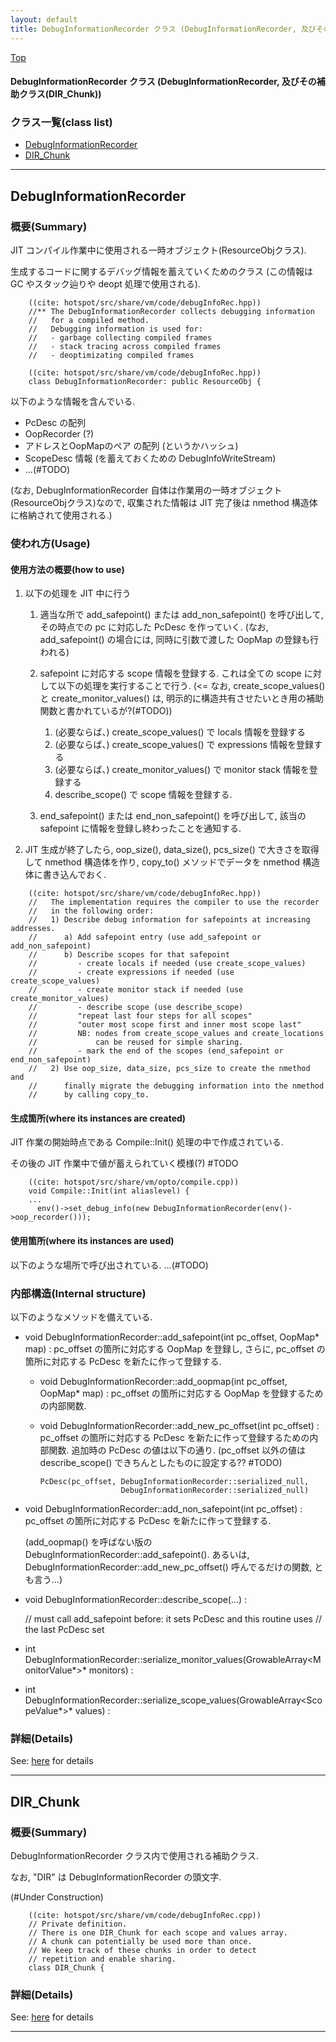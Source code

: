 ```yaml
---
layout: default
title: DebugInformationRecorder クラス (DebugInformationRecorder, 及びその補助クラス(DIR_Chunk))
---
```

[Top](../index.html)

#### DebugInformationRecorder クラス (DebugInformationRecorder, 及びその補助クラス(DIR_Chunk))



### クラス一覧(class list)

  * [DebugInformationRecorder](#noofsscyX7)
  * [DIR_Chunk](#nom9aCM4Wx)


---
## <a name="noofsscyX7" id="noofsscyX7">DebugInformationRecorder</a>

### 概要(Summary)
JIT コンパイル作業中に使用される一時オブジェクト(ResourceObjクラス).

生成するコードに関するデバッグ情報を蓄えていくためのクラス
(この情報は GC やスタック辿りや deopt 処理で使用される).


```
    ((cite: hotspot/src/share/vm/code/debugInfoRec.hpp))
    //** The DebugInformationRecorder collects debugging information
    //   for a compiled method.
    //   Debugging information is used for:
    //   - garbage collecting compiled frames
    //   - stack tracing across compiled frames
    //   - deoptimizating compiled frames
```


```
    ((cite: hotspot/src/share/vm/code/debugInfoRec.hpp))
    class DebugInformationRecorder: public ResourceObj {
```

以下のような情報を含んでいる.

  * PcDesc の配列
  * OopRecorder (?)
  * アドレスとOopMapのペア の配列 (というかハッシュ)
  * ScopeDesc 情報 (を蓄えておくための DebugInfoWriteStream)
  * ...(#TODO)

(なお, DebugInformationRecorder 自体は作業用の一時オブジェクト(ResourceObjクラス)なので,
収集された情報は JIT 完了後は nmethod 構造体に格納されて使用される.)

### 使われ方(Usage)
#### 使用方法の概要(how to use)
1. 以下の処理を JIT 中に行う
   1. 適当な所で add_safepoint() または add_non_safepoint() を呼び出して, その時点での pc に対応した PcDesc を作っていく.
      (なお, add_safepoint() の場合には, 同時に引数で渡した OopMap の登録も行われる)

   2. safepoint に対応する scope 情報を登録する. これは全ての scope に対して以下の処理を実行することで行う. (<= なお, create_scope_values() と create_monitor_values() は, 明示的に構造共有させたいとき用の補助関数と書かれているが?(#TODO))

      1. (必要ならば、) create_scope_values() で locals 情報を登録する
      2. (必要ならば、) create_scope_values() で expressions 情報を登録する
      3. (必要ならば、) create_monitor_values() で monitor stack 情報を登録する
      4. describe_scope() で scope 情報を登録する.

   3. end_safepoint() または end_non_safepoint() を呼び出して, 該当の safepoint に情報を登録し終わったことを通知する.

2. JIT 生成が終了したら, oop_size(), data_size(), pcs_size() で大きさを取得して nmethod 構造体を作り,
   copy_to() メソッドでデータを nmethod 構造体に書き込んでおく.


```
    ((cite: hotspot/src/share/vm/code/debugInfoRec.hpp))
    //   The implementation requires the compiler to use the recorder
    //   in the following order:
    //   1) Describe debug information for safepoints at increasing addresses.
    //      a) Add safepoint entry (use add_safepoint or add_non_safepoint)
    //      b) Describe scopes for that safepoint
    //         - create locals if needed (use create_scope_values)
    //         - create expressions if needed (use create_scope_values)
    //         - create monitor stack if needed (use create_monitor_values)
    //         - describe scope (use describe_scope)
    //         "repeat last four steps for all scopes"
    //         "outer most scope first and inner most scope last"
    //         NB: nodes from create_scope_values and create_locations
    //             can be reused for simple sharing.
    //         - mark the end of the scopes (end_safepoint or end_non_safepoint)
    //   2) Use oop_size, data_size, pcs_size to create the nmethod and
    //      finally migrate the debugging information into the nmethod
    //      by calling copy_to.
```

#### 生成箇所(where its instances are created)
JIT 作業の開始時点である Compile::Init() 処理の中で作成されている.

その後の JIT 作業中で値が蓄えられていく模様(?) #TODO


```
    ((cite: hotspot/src/share/vm/opto/compile.cpp))
    void Compile::Init(int aliaslevel) {
    ...
      env()->set_debug_info(new DebugInformationRecorder(env()->oop_recorder()));
```

#### 使用箇所(where its instances are used)
以下のような場所で呼び出されている.
...(#TODO)

### 内部構造(Internal structure)
以下のようなメソッドを備えている.

  * void DebugInformationRecorder::add_safepoint(int pc_offset, OopMap* map) :
    pc_offset の箇所に対応する OopMap を登録し,
    さらに, pc_offset の箇所に対応する PcDesc を新たに作って登録する.

    * void DebugInformationRecorder::add_oopmap(int pc_offset, OopMap* map) :
      pc_offset の箇所に対応する OopMap を登録するための内部関数.

    * void DebugInformationRecorder::add_new_pc_offset(int pc_offset) :
      pc_offset の箇所に対応する PcDesc を新たに作って登録するための内部関数.
      追加時の PcDesc の値は以下の通り. (pc_offset 以外の値は describe_scope() できちんとしたものに設定する?? #TODO)

          PcDesc(pc_offset, DebugInformationRecorder::serialized_null,
                            DebugInformationRecorder::serialized_null)

  * void DebugInformationRecorder::add_non_safepoint(int pc_offset) :
    pc_offset の箇所に対応する PcDesc を新たに作って登録する.

    (add_oopmap() を呼ばない版の DebugInformationRecorder::add_safepoint().
     あるいは, DebugInformationRecorder::add_new_pc_offset() 呼んでるだけの関数, とも言う...)


  * void DebugInformationRecorder::describe_scope(...) :


      // must call add_safepoint before: it sets PcDesc and this routine uses
      // the last PcDesc set


  * int DebugInformationRecorder::serialize_monitor_values(GrowableArray<MonitorValue*>* monitors) :

  * int DebugInformationRecorder::serialize_scope_values(GrowableArray<ScopeValue*>* values) :




### 詳細(Details)
See: [here](../doxygen/classDebugInformationRecorder.html) for details

---
## <a name="nom9aCM4Wx" id="nom9aCM4Wx">DIR_Chunk</a>

### 概要(Summary)
DebugInformationRecorder クラス内で使用される補助クラス.

なお, "DIR" は DebugInformationRecorder の頭文字.

(#Under Construction)


```
    ((cite: hotspot/src/share/vm/code/debugInfoRec.cpp))
    // Private definition.
    // There is one DIR_Chunk for each scope and values array.
    // A chunk can potentially be used more than once.
    // We keep track of these chunks in order to detect
    // repetition and enable sharing.
    class DIR_Chunk {
```




### 詳細(Details)
See: [here](../doxygen/classDIR__Chunk.html) for details

---
